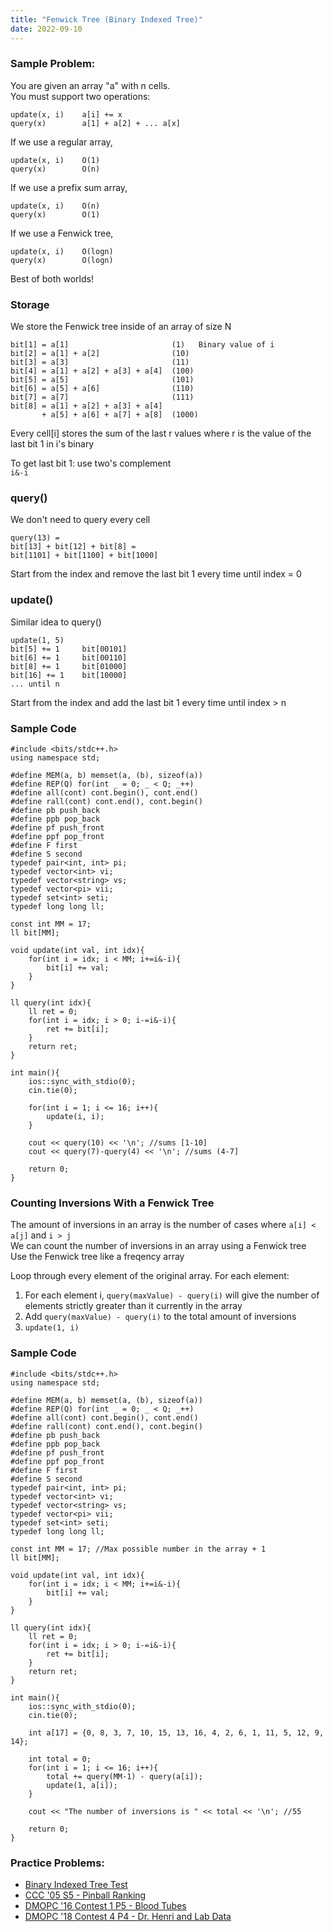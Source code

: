 ```yaml
---
title: "Fenwick Tree (Binary Indexed Tree)"
date: 2022-09-10
---
```


### Sample Problem:  
You are given an array "a" with n cells.  
You must support two operations: 
```
update(x, i)    a[i] += x  
query(x)        a[1] + a[2] + ... a[x]  
```
  
If we use a regular array,  
```
update(x, i)    O(1)  
query(x)        O(n)  
```
  
If we use a prefix sum array, 
```
update(x, i)    O(n)  
query(x)        O(1)  
```
  
If we use a Fenwick tree,  
```
update(x, i)    O(logn)  
query(x)        O(logn)  
```
  
Best of both worlds!  
  
### Storage  
We store the Fenwick tree inside of an array of size N  
  
```
bit[1] = a[1]                       (1)   Binary value of i  
bit[2] = a[1] + a[2]                (10)  
bit[3] = a[3]                       (11)  
bit[4] = a[1] + a[2] + a[3] + a[4]  (100)  
bit[5] = a[5]                       (101)  
bit[6] = a[5] + a[6]                (110)  
bit[7] = a[7]                       (111)  
bit[8] = a[1] + a[2] + a[3] + a[4] 
       + a[5] + a[6] + a[7] + a[8]  (1000)  
```
  
Every cell[i] stores the sum of the last r values where r is the value of the last bit 1 in i's binary  
  
To get last bit 1: use two's complement  
`i&-i`  
  
### query()  
We don't need to query every cell   
```
query(13) =   
bit[13] + bit[12] + bit[8] =   
bit[1101] + bit[1100] + bit[1000]  
```
  
Start from the index and remove the last bit 1 every time until index = 0  
  
### update()  
Similar idea to query()  
```
update(1, 5)  
bit[5] += 1     bit[00101]  
bit[6] += 1     bit[00110]  
bit[8] += 1     bit[01000]  
bit[16] += 1    bit[10000]  
... until n  
```
  
Start from the index and add the last bit 1 every time until index > n  
  
### Sample Code  
```
#include <bits/stdc++.h>
using namespace std;

#define MEM(a, b) memset(a, (b), sizeof(a))
#define REP(Q) for(int _ = 0; _ < Q; _++)
#define all(cont) cont.begin(), cont.end()
#define rall(cont) cont.end(), cont.begin()
#define pb push_back
#define ppb pop_back
#define pf push_front
#define ppf pop_front
#define F first
#define S second
typedef pair<int, int> pi;
typedef vector<int> vi;
typedef vector<string> vs;
typedef vector<pi> vii;
typedef set<int> seti;
typedef long long ll;

const int MM = 17;
ll bit[MM];

void update(int val, int idx){
    for(int i = idx; i < MM; i+=i&-i){
        bit[i] += val;
    }
}

ll query(int idx){
    ll ret = 0;
    for(int i = idx; i > 0; i-=i&-i){
        ret += bit[i];
    }
    return ret;
}

int main(){
    ios::sync_with_stdio(0);
    cin.tie(0);
    
    for(int i = 1; i <= 16; i++){
        update(i, i);
    }

    cout << query(10) << '\n'; //sums [1-10]
    cout << query(7)-query(4) << '\n'; //sums (4-7]

    return 0;
}
```

### Counting Inversions With a Fenwick Tree
The amount of inversions in an array is the number of cases where `a[i] < a[j]` and `i > j`  
We can count the number of inversions in an array using a Fenwick tree  
Use the Fenwick tree like a freqency array  

Loop through every element of the original array. For each element: 
1. For each element i, `query(maxValue) - query(i)` will give the number of elements strictly greater than it currently in the array
2. Add `query(maxValue) - query(i)` to the total amount of inversions
3. `update(1, i)`  
  
### Sample Code
```
#include <bits/stdc++.h>
using namespace std;

#define MEM(a, b) memset(a, (b), sizeof(a))
#define REP(Q) for(int _ = 0; _ < Q; _++)
#define all(cont) cont.begin(), cont.end()
#define rall(cont) cont.end(), cont.begin()
#define pb push_back
#define ppb pop_back
#define pf push_front
#define ppf pop_front
#define F first
#define S second
typedef pair<int, int> pi;
typedef vector<int> vi;
typedef vector<string> vs;
typedef vector<pi> vii;
typedef set<int> seti;
typedef long long ll;

const int MM = 17; //Max possible number in the array + 1
ll bit[MM];

void update(int val, int idx){
    for(int i = idx; i < MM; i+=i&-i){
        bit[i] += val;
    }
}

ll query(int idx){
    ll ret = 0;
    for(int i = idx; i > 0; i-=i&-i){
        ret += bit[i];
    }
    return ret;
}

int main(){
    ios::sync_with_stdio(0);
    cin.tie(0);
    
    int a[17] = {0, 8, 3, 7, 10, 15, 13, 16, 4, 2, 6, 1, 11, 5, 12, 9, 14};

    int total = 0;
    for(int i = 1; i <= 16; i++){
        total += query(MM-1) - query(a[i]);
        update(1, a[i]);
    }
    
    cout << "The number of inversions is " << total << '\n'; //55

    return 0;
}
```

### Practice Problems:
- [Binary Indexed Tree Test](https://dmoj.ca/problem/ds1)
- [CCC '05 S5 - Pinball Ranking](https://dmoj.ca/problem/ccc05s5)
- [DMOPC '16 Contest 1 P5 - Blood Tubes](https://dmoj.ca/problem/dmopc16c1p5)
- [DMOPC '18 Contest 4 P4 - Dr. Henri and Lab Data](https://dmoj.ca/problem/dmopc18c4p4)
